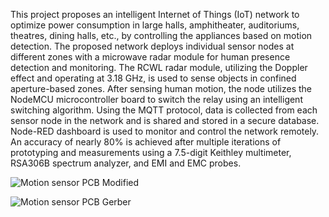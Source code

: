 This project proposes an intelligent Internet of Things (IoT) network to optimize power consumption in large
halls, amphitheater, auditoriums, theatres, dining halls, etc., by controlling the appliances based on motion detection. The
proposed network deploys individual sensor nodes at different zones with a microwave radar module for human presence detection and monitoring. 
The RCWL radar module, utilizing the Doppler effect and operating at 3.18 GHz, is used to sense objects in confined aperture-based zones. 
After sensing human motion, the node utilizes the NodeMCU microcontroller board to switch the relay using an intelligent switching algorithm.
Using the MQTT protocol, data is collected from each sensor node in the network and is shared and stored in a secure database. Node-RED dashboard is 
used to monitor and control the network remotely. An accuracy of nearly 80% is achieved after multiple iterations of prototyping and measurements using
a 7.5-digit Keithley multimeter, RSA306B spectrum analyzer, and EMI and EMC probes.

![Motion sensor PCB Modified](https://github.com/user-attachments/assets/481092f3-57dd-4beb-9ba1-906ebff24377)

![Motion sensor PCB Gerber](https://github.com/user-attachments/assets/decc5acf-a9ee-4458-9523-61e25f97885b)
